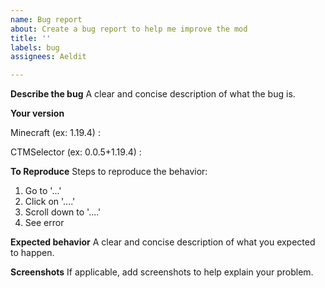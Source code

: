 ```yaml
---
name: Bug report
about: Create a bug report to help me improve the mod
title: ''
labels: bug
assignees: Aeldit

---
```


**Describe the bug**
A clear and concise description of what the bug is.

**Your version**

Minecraft (ex: 1.19.4) :

CTMSelector (ex: 0.0.5+1.19.4) :

**To Reproduce**
Steps to reproduce the behavior:

1. Go to '...'
2. Click on '....'
3. Scroll down to '....'
4. See error

**Expected behavior**
A clear and concise description of what you expected to happen.

**Screenshots**
If applicable, add screenshots to help explain your problem.
